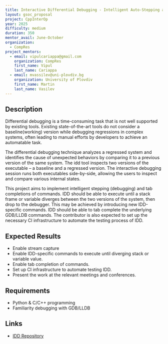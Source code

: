 ```yaml
---
title: Interactive Differential Debugging - Intelligent Auto-Stepping and Tab-Completion
layout: gsoc_proposal
project: CppInterOp
year: 2025
difficulty: medium
duration: 350
mentor_avail: June-October
organization:
  - CompRes
project_mentors:
  - email: vipulcariappa@gmail.com
    organization: CompRes
    first_name: Vipul
    last_name: Cariappa
  - email: mvassilev@uni-plovdiv.bg
    organization: University of Plovdiv
    first_name: Martin
    last_name: Vasilev
---
```


## Description

Differential debugging is a time-consuming task that is not well supported by existing tools. Existing state-of-the-art tools do not consider a baseline(working) version while debugging regressions in complex systems, often leading to manual efforts by developers to achieve an automatable task.

The differential debugging technique analyzes a regressed system and identifies the cause of unexpected behaviors by comparing it to a previous version of the same system. The idd tool inspects two versions of the executable – a baseline and a regressed version. The interactive debugging session runs both executables side-by-side, allowing the users to inspect and compare various internal states.

This project aims to implement intelligent stepping (debugging) and tab completions of commands. IDD should be able to execute until a stack frame or variable diverges between the two versions of the system, then drop to the debugger. This may be achieved by introducing new IDD-specific commands. IDD should be able to tab complete the underlying GDB/LLDB commands. The contributor is also expected to set up the necessary CI infrastructure to automate the testing process of IDD.

## Expected Results

* Enable stream capture
* Enable IDD-specific commands to execute until diverging stack or variable value.
* Enable tab completion of commands.
* Set up CI infrastructure to automate testing IDD.
* Present the work at the relevant meetings and conferences.

## Requirements

* Python & C/C++ programming
* Familiarity debugging with GDB/LLDB

## Links
* [IDD Repository](https://github.com/compiler-research/idd)
